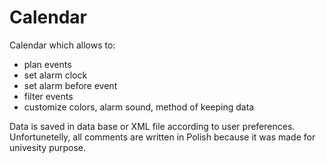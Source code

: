 # Calendar
Calendar which allows to:
* plan events
* set alarm clock
* set alarm before event
* filter events
* customize colors, alarm sound, method of keeping data

Data is saved in data base or XML file according to user preferences.
Unfortunetelly, all comments are written in Polish because it was made for univesity purpose.
